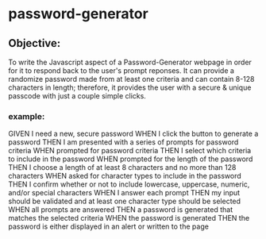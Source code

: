 # password-generator
## Objective: 
To write the Javascript aspect of a Password-Generator webpage in order for it to respond back to the user's prompt reponses. It can provide a randomize password made from at least one criteria and can contain 8-128 characters in length; therefore, it provides the user with a secure & unique passcode with just a couple simple clicks. 

### example: 



GIVEN I need a new, secure password
WHEN I click the button to generate a password
THEN I am presented with a series of prompts for password criteria
WHEN prompted for password criteria
THEN I select which criteria to include in the password
WHEN prompted for the length of the password
THEN I choose a length of at least 8 characters and no more than 128 characters
WHEN asked for character types to include in the password
THEN I confirm whether or not to include lowercase, uppercase, numeric, and/or special characters
WHEN I answer each prompt
THEN my input should be validated and at least one character type should be selected
WHEN all prompts are answered
THEN a password is generated that matches the selected criteria
WHEN the password is generated
THEN the password is either displayed in an alert or written to the page
```
